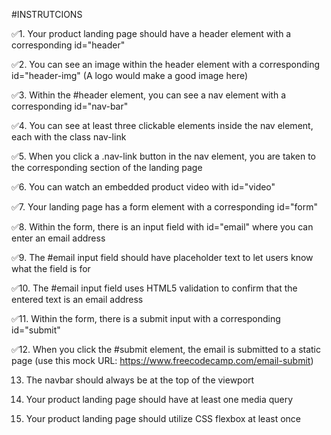 #INSTRUTCIONS

✅1. Your product landing page should have a header element with a corresponding id="header"

✅2. You can see an image within the header element with a corresponding id="header-img" (A logo would make a good image here)

✅3. Within the #header element, you can see a nav element with a corresponding id="nav-bar"

✅4. You can see at least three clickable elements inside the nav element, each with the class nav-link

✅5. When you click a .nav-link button in the nav element, you are taken to the corresponding section of the landing page

✅6. You can watch an embedded product video with id="video"

✅7. Your landing page has a form element with a corresponding id="form"

✅8. Within the form, there is an input field with id="email" where you can enter an email address

✅9. The #email input field should have placeholder text to let users know what the field is for

✅10. The #email input field uses HTML5 validation to confirm that the entered text is an email address

✅11. Within the form, there is a submit input with a corresponding id="submit"

✅12. When you click the #submit element, the email is submitted to a static page (use this mock URL: https://www.freecodecamp.com/email-submit)

13. The navbar should always be at the top of the viewport

14. Your product landing page should have at least one media query

15. Your product landing page should utilize CSS flexbox at least once
